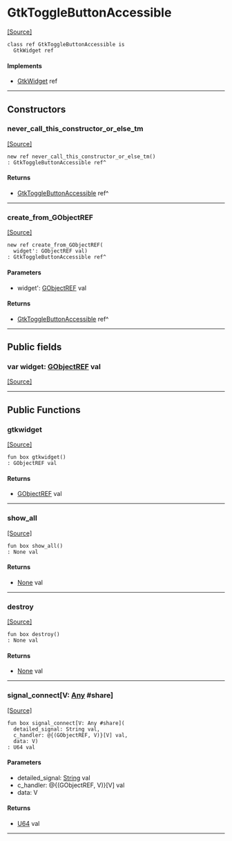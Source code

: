 # GtkToggleButtonAccessible
<span class="source-link">[[Source]](src/gtk3/GtkToggleButtonAccessible.md#L6)</span>
```pony
class ref GtkToggleButtonAccessible is
  GtkWidget ref
```

#### Implements

* [GtkWidget](gtk3-GtkWidget.md) ref

---

## Constructors

### never_call_this_constructor_or_else_tm
<span class="source-link">[[Source]](src/gtk3/GtkToggleButtonAccessible.md#L10)</span>


```pony
new ref never_call_this_constructor_or_else_tm()
: GtkToggleButtonAccessible ref^
```

#### Returns

* [GtkToggleButtonAccessible](gtk3-GtkToggleButtonAccessible.md) ref^

---

### create_from_GObjectREF
<span class="source-link">[[Source]](src/gtk3/GtkToggleButtonAccessible.md#L13)</span>


```pony
new ref create_from_GObjectREF(
  widget': GObjectREF val)
: GtkToggleButtonAccessible ref^
```
#### Parameters

*   widget': [GObjectREF](gtk3-..-gobject-GObjectREF.md) val

#### Returns

* [GtkToggleButtonAccessible](gtk3-GtkToggleButtonAccessible.md) ref^

---

## Public fields

### var widget: [GObjectREF](gtk3-..-gobject-GObjectREF.md) val
<span class="source-link">[[Source]](src/gtk3/GtkToggleButtonAccessible.md#L7)</span>



---

## Public Functions

### gtkwidget
<span class="source-link">[[Source]](src/gtk3/GtkToggleButtonAccessible.md#L9)</span>


```pony
fun box gtkwidget()
: GObjectREF val
```

#### Returns

* [GObjectREF](gtk3-..-gobject-GObjectREF.md) val

---

### show_all
<span class="source-link">[[Source]](src/gtk3/GtkWidget.md#L4)</span>


```pony
fun box show_all()
: None val
```

#### Returns

* [None](builtin-None.md) val

---

### destroy
<span class="source-link">[[Source]](src/gtk3/GtkWidget.md#L7)</span>


```pony
fun box destroy()
: None val
```

#### Returns

* [None](builtin-None.md) val

---

### signal_connect\[V: [Any](builtin-Any.md) #share\]
<span class="source-link">[[Source]](src/gtk3/GtkWidget.md#L10)</span>


```pony
fun box signal_connect[V: Any #share](
  detailed_signal: String val,
  c_handler: @{(GObjectREF, V)}[V] val,
  data: V)
: U64 val
```
#### Parameters

*   detailed_signal: [String](builtin-String.md) val
*   c_handler: @{(GObjectREF, V)}[V] val
*   data: V

#### Returns

* [U64](builtin-U64.md) val

---

